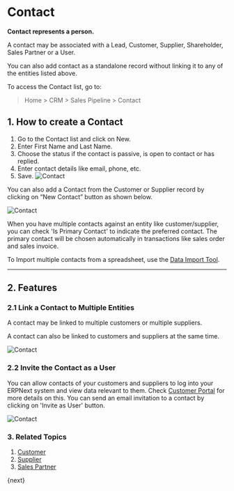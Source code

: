 <!-- add-breadcrumbs -->
# Contact

**Contact represents a person.**

A contact may be associated with a Lead, Customer, Supplier, Shareholder, Sales Partner or a User.

You can also add contact as a standalone record without linking it to any of the entities listed above.

To access the Contact list, go to:
> Home > CRM > Sales Pipeline > Contact

## 1. How to create a Contact

1. Go to the Contact list and click on New.
1. Enter First Name and Last Name.
2. Choose the status if the contact is passive, is open to contact or has replied.
3. Enter contact details like email, phone, etc.
4. Save.
    <img class="screenshot" alt="Contact" src="{{docs_base_url}}/assets/img/crm/contact.png">

You can also add a Contact from the Customer or Supplier record by clicking on “New Contact” button as shown below.

<img class="screenshot" alt="Contact" src="{{docs_base_url}}/assets/img/crm/contact-from-cust.png">

When you have multiple contacts against an entity like customer/supplier, you can check 'Is Primary Contact' to indicate the preferred contact. The primary contact will be chosen automatically in transactions like sales order and sales invoice.

To Import multiple contacts from a spreadsheet, use the [Data Import Tool](/docs/v12/user/manual/en/setting-up/data/data-import).

---
## 2. Features

### 2.1 Link a Contact to Multiple Entities

A contact may be linked to multiple customers or multiple suppliers.

A contact can also be linked to customers and suppliers at the same time.

<img class="screenshot" alt="Contact" src="{{docs_base_url}}/assets/img/crm/link_contact_to_multiple_entities.png">

### 2.2 Invite the Contact as a User
You can allow contacts of your customers and suppliers to log into your ERPNext system and view data relevant to them. Check [Customer Portal](/docs/v12/user/manual/en/customer-portal) for more details on this.
You can send an email invitation to a contact by clicking on 'Invite as User' button.

<img class="screenshot" alt="Contact" src="{{docs_base_url}}/assets/img/crm/invite_contact_as_a_user.png">

### 3. Related Topics
1. [Customer](/docs/v12/user/manual/en/CRM/customer)
1. [Supplier](/docs/v12/user/manual/en/buying)
1. [Sales Partner](/docs/v12/user/manual/en/selling)

{next}

